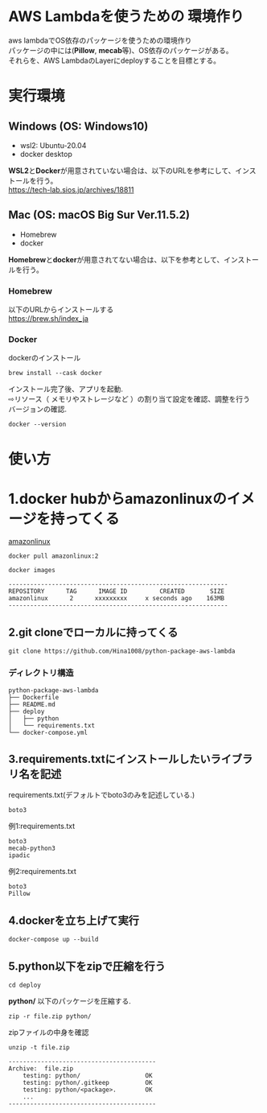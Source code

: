 # AWS Lambdaを使うための 環境作り
aws lambdaでOS依存のパッケージを使うための環境作り\
パッケージの中には(**Pillow**, **mecab**等)、OS依存のパッケージがある。\
それらを、AWS LambdaのLayerにdeployすることを目標とする。


# 実行環境
## Windows (OS: Windows10)
- wsl2: Ubuntu-20.04
- docker desktop

**WSL2**と**Docker**が用意されていない場合は、以下のURLを参考にして、インストールを行う。\
https://tech-lab.sios.jp/archives/18811

## Mac (OS: macOS Big Sur Ver.11.5.2)
- Homebrew
- docker

**Homebrew**と**docker**が用意されてない場合は、以下を参考として、インストールを行う。

### Homebrew
以下のURLからインストールする\
https://brew.sh/index_ja
### Docker
dockerのインストール
```
brew install --cask docker
```
インストール完了後、アプリを起動.\
⇨リソース（ メモリやストレージなど ）の割り当て設定を確認、調整を行う\
バージョンの確認.
```
docker --version
```

# 使い方
# 1.**docker hub**から**amazonlinux**のイメージを持ってくる
[amazonlinux](https://hub.docker.com/_/amazonlinux?tab=tags&page=1&ordering=last_updated)
```
docker pull amazonlinux:2
```
```
docker images
```
```
-------------------------------------------------------------
REPOSITORY      TAG      IMAGE ID         CREATED       SIZE
amazonlinux      2      xxxxxxxxx     x seconds ago    163MB
-------------------------------------------------------------
```
## 2.git cloneでローカルに持ってくる
```
git clone https://github.com/Hina1008/python-package-aws-lambda
```
### ディレクトリ構造
```
python-package-aws-lambda
├── Dockerfile
├── README.md
├── deploy
│   ├── python
│   └── requirements.txt
└── docker-compose.yml
```
## 3.requirements.txtにインストールしたいライブラリ名を記述
requirements.txt(デフォルトでboto3のみを記述している.)
```
boto3
```
例1:requirements.txt
```
boto3
mecab-python3
ipadic
```
例2:requirements.txt
```
boto3
Pillow
```
## 4.dockerを立ち上げて実行
```
docker-compose up --build
```
## 5.python以下をzipで圧縮を行う
```
cd deploy
```
**python/** 以下のパッケージを圧縮する.
```
zip -r file.zip python/
```
zipファイルの中身を確認
```
unzip -t file.zip
```
```
-----------------------------------------
Archive:  file.zip
    testing: python/                  OK
    testing: python/.gitkeep          OK
    testing: python/<package>.        OK
    ...
-----------------------------------------
```






